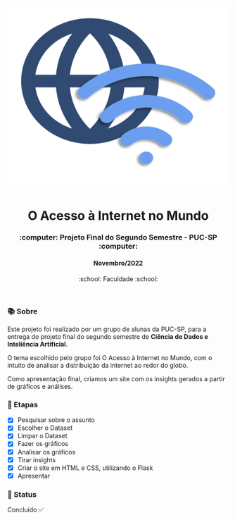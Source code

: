 <p align="center">
  <img src="https://github.com/maafinotti/O-Acesso-a-Internet-no-Mundo/blob/main/static/img/icone.svg">
</p>

<h1 align="center">O Acesso à Internet no Mundo</h1>

<h3 align="center">:computer: Projeto Final do Segundo Semestre - PUC-SP :computer: </h3>
<h4 align="center">Novembro/2022</h4>
<p align='center'> :school: Faculdade :school: </p>
 
  </br>
  
### :books: Sobre
Este projeto foi realizado por um grupo de alunas da PUC-SP, para a entrega do projeto final do segundo semestre de **Ciência de Dados e Inteliência Artificial**.

O tema escolhido pelo grupo foi O Acesso à Internet no Mundo, com o intuito de analisar a distribuição da internet ao redor do globo.

Como apresentação final, criamos um site com os insights gerados a partir de gráficos e análises.

### :bookmark_tabs: Etapas
- [x] Pesquisar sobre o assunto
- [x] Escolher o Dataset
- [x] Limpar o Dataset
- [x] Fazer os gráficos
- [x] Analisar os gráficos
- [x] Tirar insights
- [x] Criar o site em HTML e CSS, utilizando o Flask
- [x] Apresentar

### :eyes: Status
Concluído :white_check_mark:
